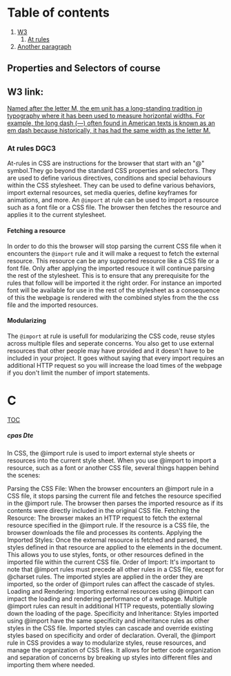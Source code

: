 # Table of contents <a name="TOC"></a>
1. [W3](#w3)
    1. [At rules](#at-rules)
3. [Another paragraph](#paragraph2)

## Properties and Selectors of course

## W3 link: <a name="w3"></a>
[Named after the letter M, the em unit has a long-standing tradition in typography where it has been used to measure horizontal widths. For example, the long dash (—) often found in American texts is known as an em dash because historically, it has had the same width as the letter M.](https://www.w3.org/Style/LieBos3e/em.en.html#:~:text=Named%20after%20the%20letter%20M,width%20as%20the%20letter%20M.)
### At rules DGC3
At-rules in CSS are instructions for the browser that start with an "@" symbol.They go beyond the standard CSS properties and selectors. They are used to define various directives, conditions and special behaviours within the CSS stylesheet. They can be used to define various behaviors, import external resources, set media queries, define keyframes for animations, and more. An `@import` at rule can be used to import a resource such as a font file or a CSS file. The browser then fetches the resource and applies it to the current stylesheet.
#### Fetching a resource
In order to do this the browser will stop parsing the current CSS file when it encounters the `@import` rule and it will make a request to fetch the external resource. This resource can be any supported resource like a CSS file or a font file.
Only after applying the imported resouce it will continue parsing the rest of the stylesheet. This is to ensure that any prerequisite for the rules that follow will be imported it the right order. For instance an imported font will be available for use in the rest of the stylesheet as a consequence of this the webpage is rendered with the combined styles from the the css file and the imported resources.
#### Modularizing
The `@import` at rule is usefull for modularizing the CSS code, reuse styles across multiple files and seperate concerns. You also get to use external resources that other people may have provided and it doesn't have to be included in your project. It goes without saying that every import requires an additional HTTP request so you will increase the load times of the webpage if you don't limit the number of import statements.
# C
[TOC][def]
##### cpas Dte
In CSS, the @import rule is used to import external style sheets or resources into the current style sheet. When you use @import to import a resource, such as a font or another CSS file, several things happen behind the scenes:

Parsing the CSS File:
When the browser encounters an @import rule in a CSS file, it stops parsing the current file and fetches the resource specified in the @import rule.
The browser then parses the imported resource as if its contents were directly included in the original CSS file.
Fetching the Resource:
The browser makes an HTTP request to fetch the external resource specified in the @import rule.
If the resource is a CSS file, the browser downloads the file and processes its contents.
Applying the Imported Styles:
Once the external resource is fetched and parsed, the styles defined in that resource are applied to the elements in the document.
This allows you to use styles, fonts, or other resources defined in the imported file within the current CSS file.
Order of Import:
It's important to note that @import rules must precede all other rules in a CSS file, except for @charset rules.
The imported styles are applied in the order they are imported, so the order of @import rules can affect the cascade of styles.
Loading and Rendering:
Importing external resources using @import can impact the loading and rendering performance of a webpage.
Multiple @import rules can result in additional HTTP requests, potentially slowing down the loading of the page.
Specificity and Inheritance:
Styles imported using @import have the same specificity and inheritance rules as other styles in the CSS file.
Imported styles can cascade and override existing styles based on specificity and order of declaration.
Overall, the @import rule in CSS provides a way to modularize styles, reuse resources, and manage the organization of CSS files. It allows for better code organization and separation of concerns by breaking up styles into different files and importing them where needed.


[def]: #TOC